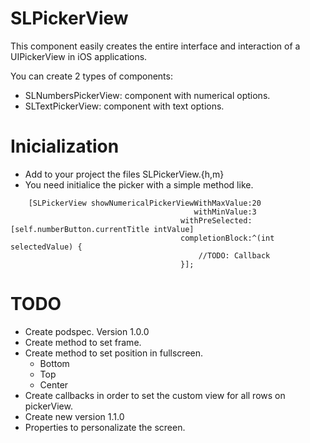# SLPickerView

This component easily creates the entire interface and interaction of a UIPickerView in iOS applications.

You can create 2 types of components:
* SLNumbersPickerView: component with numerical options.
* SLTextPickerView: component with text options.

# Inicialization

* Add to your project the files SLPickerView.{h,m}
* You need initialice the picker with a simple method like.

```
    [SLPickerView showNumericalPickerViewWithMaxValue:20
                                         withMinValue:3
                                      withPreSelected:[self.numberButton.currentTitle intValue]
                                      completionBlock:^(int selectedValue) {
                                          //TODO: Callback
                                      }];
```
# TODO

* Create podspec. Version 1.0.0
* Create method to set frame.
* Create method to set position in fullscreen.
  - Bottom
  - Top
  - Center
* Create callbacks in order to set the custom view for all rows on pickerView.
* Create new version 1.1.0
* Properties to personalizate the screen.
